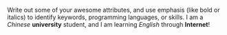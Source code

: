 Write out some of your awesome attributes, and use emphasis (like bold or italics) to identify keywords, programming languages, or skills.
I am a _Chinese_ **university** student, and I am learning _English_ through **Internet**!
